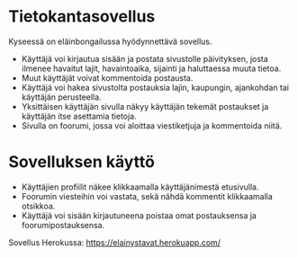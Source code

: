 # Tietokantasovellus
Kyseessä on eläinbongailussa hyödynnettävä sovellus. 
- Käyttäjä voi kirjautua sisään ja postata sivustolle päivityksen, josta ilmenee havaitut lajit, havaintoaika, sijainti ja haluttaessa muuta tietoa. 
- Muut käyttäjät voivat kommentoida postausta.
- Käyttäjä voi hakea sivustolta postauksia lajin, kaupungin, ajankohdan tai käyttäjän perusteella. 
- Yksittäisen käyttäjän sivulla näkyy käyttäjän tekemät postaukset ja käyttäjän itse asettamia tietoja.
- Sivulla on foorumi, jossa voi aloittaa viestiketjuja ja kommentoida niitä.

# Sovelluksen käyttö
- Käyttäjien profiilit näkee klikkaamalla käyttäjänimestä etusivulla.
- Foorumin viesteihin voi vastata, sekä nähdä kommentit klikkaamalla otsikkoa.
- Käyttäjä voi sisään kirjautuneena poistaa omat postauksensa ja foorumipostauksensa.

Sovellus Herokussa:
https://elainystavat.herokuapp.com/
